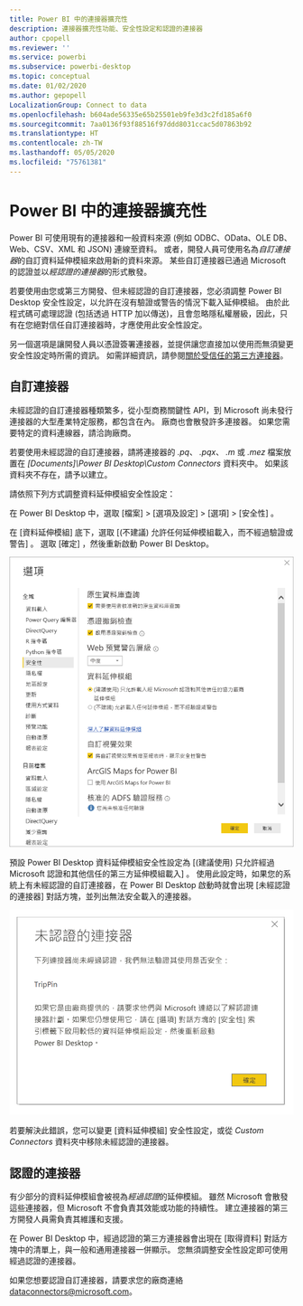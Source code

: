 ```yaml
---
title: Power BI 中的連接器擴充性
description: 連接器擴充性功能、安全性設定和認證的連接器
author: cpopell
ms.reviewer: ''
ms.service: powerbi
ms.subservice: powerbi-desktop
ms.topic: conceptual
ms.date: 01/02/2020
ms.author: gepopell
LocalizationGroup: Connect to data
ms.openlocfilehash: b604ade56335e65b25501eb9fe3d3c2fd185a6f0
ms.sourcegitcommit: 7aa0136f93f88516f97ddd8031ccac5d07863b92
ms.translationtype: HT
ms.contentlocale: zh-TW
ms.lasthandoff: 05/05/2020
ms.locfileid: "75761381"
---
```

# <a name="connector-extensibility-in-power-bi"></a>Power BI 中的連接器擴充性

Power BI 可使用現有的連接器和一般資料來源 (例如 ODBC、OData、OLE DB、Web、CSV、XML 和 JSON) 連線至資料。 或者，開發人員可使用名為*自訂連接器*的自訂資料延伸模組來啟用新的資料來源。 某些自訂連接器已通過 Microsoft 的認證並以*經認證的連接器*的形式散發。

若要使用由您或第三方開發、但未經認證的自訂連接器，您必須調整 Power BI Desktop 安全性設定，以允許在沒有驗證或警告的情況下載入延伸模組。 由於此程式碼可處理認證 (包括透過 HTTP 加以傳送)，且會忽略隱私權層級，因此，只有在您絕對信任自訂連接器時，才應使用此安全性設定。

另一個選項是讓開發人員以憑證簽署連接器，並提供讓您直接加以使用而無須變更安全性設定時所需的資訊。 如需詳細資訊，請參閱[關於受信任的第三方連接器](desktop-trusted-third-party-connectors.md)。

## <a name="custom-connectors"></a>自訂連接器

未經認證的自訂連接器種類繁多，從小型商務關鍵性 API，到 Microsoft 尚未發行連接器的大型產業特定服務，都包含在內。 廠商也會散發許多連接器。 如果您需要特定的資料連線器，請洽詢廠商。 

若要使用未經認證的自訂連接器，請將連接器的 *.pq*、 *.pqx*、 *.m* 或 *.mez* 檔案放置在 *\[Documents]\\Power BI Desktop\\Custom Connectors* 資料夾中。 如果該資料夾不存在，請予以建立。

請依照下列方式調整資料延伸模組安全性設定：

在 Power BI Desktop 中，選取 [檔案]   > [選項及設定]   > [選項]   > [安全性]  。

在 [資料延伸模組]  底下，選取 [(不建議) 允許任何延伸模組載入，而不經過驗證或警告]  。 選取 [確定]  ，然後重新啟動 Power BI Desktop。 

![在資料延伸模組安全性選項中允許未經認證的自訂連接器](media/desktop-connector-extensibility/data-extension-security-1.png)

預設 Power BI Desktop 資料延伸模組安全性設定為 [(建議使用) 只允許經過 Microsoft 認證和其他信任的第三方延伸模組載入]  。 使用此設定時，如果您的系統上有未經認證的自訂連接器，在 Power BI Desktop 啟動時就會出現 [未經認證的連接器]  對話方塊，並列出無法安全載入的連接器。

![未經認證的連接器對話方塊](media/desktop-connector-extensibility/data-extension-security-2.png)

若要解決此錯誤，您可以變更 [資料延伸模組]  安全性設定，或從 *Custom Connectors* 資料夾中移除未經認證的連接器。

## <a name="certified-connectors"></a>認證的連接器

有少部分的資料延伸模組會被視為*經過認證*的延伸模組。 雖然 Microsoft 會散發這些連接器，但 Microsoft 不會負責其效能或功能的持續性。 建立連接器的第三方開發人員需負責其維護和支援。 

在 Power BI Desktop 中，經過認證的第三方連接器會出現在 [取得資料]  對話方塊中的清單上，與一般和通用連接器一併顯示。 您無須調整安全性設定即可使用經過認證的連接器。

如果您想要認證自訂連接器，請要求您的廠商連絡 dataconnectors@microsoft.com。
